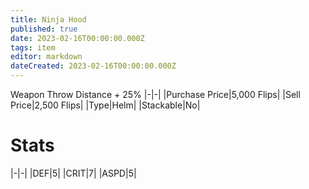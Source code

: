 ```yaml
---
title: Ninja Hood
published: true
date: 2023-02-16T00:00:00.000Z
tags: item
editor: markdown
dateCreated: 2023-02-16T00:00:00.000Z
---
```


Weapon Throw Distance + 25%
|-|-|
|Purchase Price|5,000 Flips|
|Sell Price|2,500 Flips|
|Type|Helm|
|Stackable|No|

# Stats
|-|-|
|DEF|5|
|CRIT|7|
|ASPD|5|
